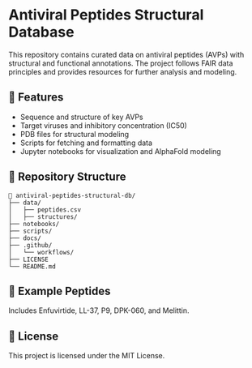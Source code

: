 # Antiviral Peptides Structural Database

This repository contains curated data on antiviral peptides (AVPs) with structural and functional annotations. The project follows FAIR data principles and provides resources for further analysis and modeling.

## 🧬 Features
- Sequence and structure of key AVPs
- Target viruses and inhibitory concentration (IC50)
- PDB files for structural modeling
- Scripts for fetching and formatting data
- Jupyter notebooks for visualization and AlphaFold modeling

## 📁 Repository Structure

```
📁 antiviral-peptides-structural-db/
├── data/
│   ├── peptides.csv
│   ├── structures/
├── notebooks/
├── scripts/
├── docs/
├── .github/
│   └── workflows/
├── LICENSE
└── README.md
```

## 🔬 Example Peptides
Includes Enfuvirtide, LL-37, P9, DPK-060, and Melittin.

## 📜 License
This project is licensed under the MIT License.

